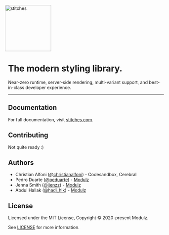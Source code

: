 <a href="https://stitches-site.modulz-deploys.com" >
  <img width="149" alt="stitches" src="https://user-images.githubusercontent.com/372831/91160749-164abb00-e6ca-11ea-844f-a58658012263.png" style="margin-left: -10px;">
</a>

# The modern styling library.

Near-zero runtime, server-side rendering, multi-variant support, and best-in-class developer experience.

---

## Documentation

For full documentation, visit [stitches.com](https://stitches-site.modulz-deploys.com).

## Contributing

Not quite ready :)

## Authors

- Christian Alfoni ([@christianalfoni](https://twitter.com/christianalfoni)) - Codesandbox, Cerebral
- Pedro Duarte ([@peduarte](https://twitter.com/peduarte)) - [Modulz](https://modulz.app)
- Jenna Smith ([@jjenzz](https://twitter.com/jjenzz)) - [Modulz](https://modulz.app)
- Abdul Hallak ([@hadi_hlk](https://twitter.com/hadi_hlk)) - [Modulz](https://modulz.app)

## License

Licensed under the MIT License, Copyright © 2020-present Modulz.

See [LICENSE](./LICENSE.md) for more information.
